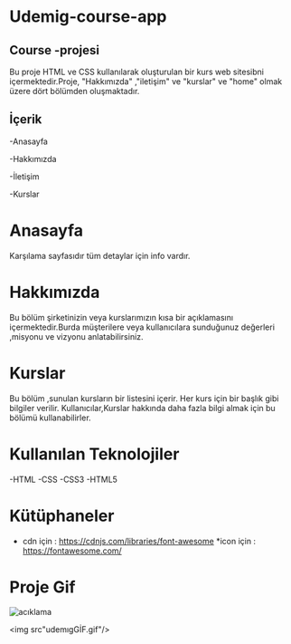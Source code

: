 <h1> Udemig-course-app</h1>

<h2>Course -projesi</h2>

Bu proje HTML ve CSS kullanılarak oluşturulan bir kurs web sitesibni içermektedir.Proje, "Hakkımızda" ,"iletişim" ve  "kurslar" ve "home" olmak üzere dört bölümden oluşmaktadır.


<h2>İçerik</h2>

-Anasayfa

-Hakkımızda

-İletişim

-Kurslar



<h1> Anasayfa</h1>


Karşılama sayfasıdır tüm detaylar için info vardır.

<h1> Hakkımızda</h1>



Bu bölüm şirketinizin veya kurslarımızın kısa bir açıklamasını içermektedir.Burda  müşterilere veya kullanıcılara sunduğunuz değerleri ,misyonu ve vizyonu anlatabilirsiniz.


<h1>Kurslar</h1>

 Bu bölüm ,sunulan kursların bir listesini içerir. Her kurs için bir başlık gibi bilgiler verilir. Kullanıcılar,Kurslar hakkında daha fazla bilgi almak için bu bölümü  kullanabilirler.



<h1> Kullanılan Teknolojiler</h1>

-HTML
-CSS
-CSS3
-HTML5


<H1> Kütüphaneler</H1>

* cdn için : https://cdnjs.com/libraries/font-awesome
*icon için : https://fontawesome.com/


<h1> Proje Gif</h1>

![acıklama]()

<img src"udemıgGİF.gif"/>
